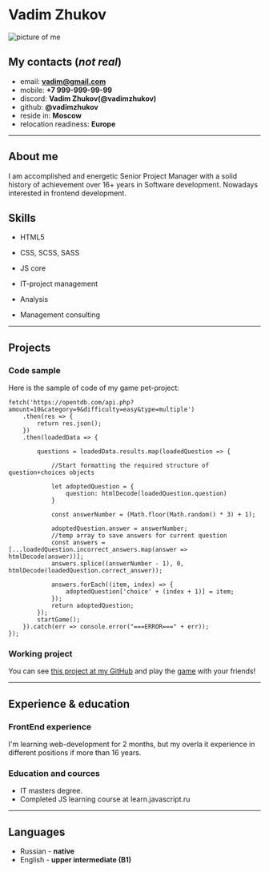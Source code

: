 # Vadim Zhukov
![picture of me](/rsschool-cv/Avatar.png "picture of me")

## My contacts (*not real*)
- email: **vadim@gmail.com**
- mobile: **+7 999-999-99-99**
- discord: **Vadim Zhukov(@vadimzhukov)**
- github: **@vadimzhukov**
- reside in: **Moscow**
- relocation readiness: **Europe**
****
## About me
I am accomplished and energetic Senior Project Manager with a solid history of achievement over 16+ years in Software development. Nowadays interested in frontend development.

## Skills
- HTML5
- CSS, SCSS, SASS
- JS core

- IT-project management
- Analysis
- Management consulting
****
## Projects

### Code sample

Here is the sample of code of my game pet-project:
```
fetch('https://opentdb.com/api.php?amount=10&category=9&difficulty=easy&type=multiple')
    .then(res => {
        return res.json();
    })
    .then(loadedData => {

        questions = loadedData.results.map(loadedQuestion => {
            
            //Start formatting the required structure of question+choices objects
            
            let adoptedQuestion = {
                question: htmlDecode(loadedQuestion.question)
            }

            const answerNumber = (Math.floor(Math.random() * 3) + 1);

            adoptedQuestion.answer = answerNumber;
            //temp array to save answers for current question
            const answers = [...loadedQuestion.incorrect_answers.map(answer => htmlDecode(answer))];
            answers.splice((answerNumber - 1), 0, htmlDecode(loadedQuestion.correct_answer));

            answers.forEach((item, index) => {
                adoptedQuestion['choice' + (index + 1)] = item;
            });
            return adoptedQuestion;
        });
        startGame();
    }).catch(err => console.error("===ERROR===" + err));
});
```

### Working project

You can see [this project at my GitHub](https://github.com/vadimzhukov/Let-s-quizzz "GitHub link") and play the [game](https://vadimzhukov.github.io/Let-s-quizzz/ "my quiz game") with your friends!

****
## Experience & education
### FrontEnd experience

I'm learning web-development for 2 months, but my overla it experience in different positions if more than 16 years.


### Education and cources

- IT masters degree.
- Сompleted JS learning course at learn.javascript.ru

****
## Languages

- Russian - **native**
- English - **upper intermediate (B1)**